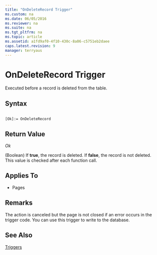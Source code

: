 ```yaml
---
title: "OnDeleteRecord Trigger"
ms.custom: na
ms.date: 06/05/2016
ms.reviewer: na
ms.suite: na
ms.tgt_pltfrm: na
ms.topic: article
ms.assetid: a1fd9af0-4f10-430c-8a06-c5751eb2daee
caps.latest.revision: 9
manager: terryaus
---
```

# OnDeleteRecord Trigger
Executed before a record is deleted from the table.  
  
## Syntax  
  
```  
  
[Ok]:= OnDeleteRecord  
```  
  
## Return Value  
 *Ok*  
  
 \(Boolean\) If **true**, the record is deleted. If **false**, the record is not deleted. This value is checked after each function call.  
  
## Applies To  
  
-   Pages  
  
## Remarks  
 The action is canceled but the page is not closed if an error occurs in the trigger code. You can use this trigger to write to the database.  
  
## See Also  
 [Triggers](Triggers.md)